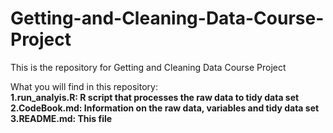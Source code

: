 # Getting-and-Cleaning-Data-Course-Project
This is the repository for Getting and Cleaning Data Course Project 

What you will find in this repository:  
<b>1.run_analyis.R: R script that processes the raw data to tidy data set   
<b>2.CodeBook.md: Information on the raw data, variables and tidy data set  
<b>3.README.md: This file  



